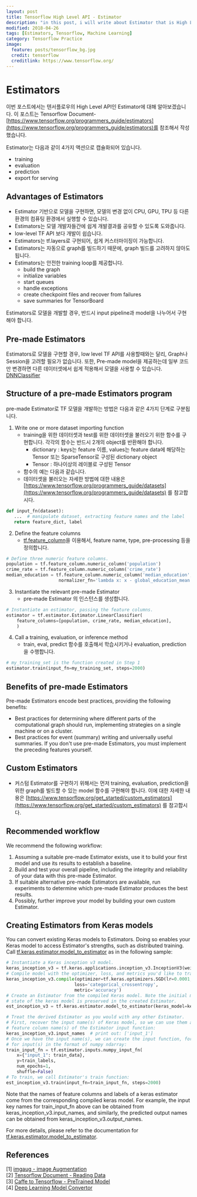 ```yaml
---
layout: post
title: Tensorflow High Level API - Estimator
description: "in this post, i will write about Estimator that is High Level API in Tensorflow"
modified: 2018-04-26
tags: [Estimators, Tensorflow, Machine Learning]
category: Tensorflow Practice
image:
  feature: posts/tensorflow_bg.jpg
  credit: tensorflow
  creditlink: https://www.tensorflow.org/
---
```


# Estimators
이번 포스트에서는 텐서플로우의 High Level API인 Estimator에 대해 알아보겠습니다. 이 포스트는 Tensorflow Document-[https://www.tensorflow.org/programmers_guide/estimators](https://www.tensorflow.org/programmers_guide/estimators)를 참조해서 작성했습니다.

Estimator는 다음과 같이 4가지 액션으로 캡슐화되어 있습니다.
- training
- evaluation
- prediction
- export for serving

## Advantages of Estimators
- Estimator 기반으로 모델을 구현하면, 모델의 변경 없이 CPU, GPU, TPU 등 다른 환경의 컴퓨팅 환경에서 실행할 수 있습니다.
- Estimators는 모델 개발자들간에 쉽게 개발결과를 공유할 수 있도록 도와줍니다.
- low-level TF API 보다 개발이 쉽습니다.
- Estimators는 tf.layers로 구현되어, 쉽게 커스터마이징이 가능합니다.
- Estimators는 자동으로 graph를 빌드하기 때문에, graph 빌드를 고려하지 않아도 됩니다.
- Estimators는 안전한 training loop를 제공합니다.
    + build the graph
    + initialize variables
    + start queues
    + handle exceptions
    + create checkpoint files and recover from failures
    + save summaries for TensorBoard

Estimators로 모델을 개발할 경우, 반드시 input pipeline과 model을 나누어서 구현해야 합니다.

## Pre-made Estimators
Estimators로 모델을 구현할 경우, low level TF API를 사용할때와는 달리, Graph나 Session을 고려할 필요가 없습니다. 또한, Pre-made model을 제공하는데 일부 코드만 변경하면 다른 데이터셋에서 쉽게 적용해서 모델을 사용할 수 있습니다. [DNNClassifier](https://www.tensorflow.org/api_docs/python/tf/estimator/DNNClassifier)

## Structure of a pre-made Estimators program
pre-made Estimator로 TF 모델을 개발하는 방법은 다음과 같은 4가지 단계로 구분됩니다.
1. Write one or more dataset importing function
    - training을 위한 데이터셋과 test를 위한 데이터셋을 불러오기 위한 함수를 구현합니다. 각각의 함수는 반드시 2개의 object를 반환해야 합니다.
        - dictionary : keys는 feature 이름, values는 feature data에 해당하는 Tensor 또는 SparseTensor로 구성된 dictionary object
        - Tensor : 하나이상의 레이블로 구성된 Tensor
    - 함수의 예는 다음과 같습니다.
    - 데이터셋을 불러오는 자세한 방법에 대한 내용은 [https://www.tensorflow.org/programmers_guide/datasets](https://www.tensorflow.org/programmers_guide/datasets) 를 참고합시다.

```python
def input_fn(dataset):
   ...  # manipulate dataset, extracting feature names and the label
   return feature_dict, label
```

2. Define the feature columns
    - [tf.feature_column](https://www.tensorflow.org/api_docs/python/tf/feature_column)을 이용해서, feature name, type, pre-processing 등을 정의합니다.

```python
# Define three numeric feature columns.
population = tf.feature_column.numeric_column('population')
crime_rate = tf.feature_column.numeric_column('crime_rate')
median_education = tf.feature_column.numeric_column('median_education',
                    normalizer_fn='lambda x: x - global_education_mean')
```

3. Instantiate the relevant pre-made Estimator
    - pre-made Estimator 의 인스턴스를 생성합니다.

```python
# Instantiate an estimator, passing the feature columns.
estimator = tf.estimator.Estimator.LinearClassifier(
    feature_columns=[population, crime_rate, median_education],
    )
```

4. Call a training, evaluation, or inference method
    - train, eval, predict 함수를 호출해서 학습시키거나 evaluation, prediction을 수행합니다.

```python
# my_training_set is the function created in Step 1
estimator.train(input_fn=my_training_set, steps=2000)
```

## Benefits of pre-made Estimators
Pre-made Estimators encode best practices, providing the following benefits:
- Best practices for determining where different parts of the computational graph should run, implementing strategies on a single machine or on a cluster.
- Best practices for event (summary) writing and universally useful summaries.
If you don't use pre-made Estimators, you must implement the preceding features yourself.

## Custom Estimators
- 커스텀 Estimator를 구현하기 위해서는 먼저 training, evaluation, prediction을 위한 graph를 빌드할 수 있는 model 함수를 구현해야 합니다. 이에 대한 자세한 내용은 [https://www.tensorflow.org/get_started/custom_estimators](https://www.tensorflow.org/get_started/custom_estimators) 를 참고합시다.

## Recommended workflow
We recommend the following workflow:
1. Assuming a suitable pre-made Estimator exists, use it to build your first model and use its results to establish a baseline.
2. Build and test your overall pipeline, including the integrity and reliability of your data with this pre-made Estimator.
3. If suitable alternative pre-made Estimators are available, run experiments to determine which pre-made Estimator produces the best results.
4. Possibly, further improve your model by building your own custom Estimator.

## Creating Estimators from Keras models
You can convert existing Keras models to Estimators. Doing so enables your Keras model to access Estimator's strengths, such as distributed training. Call [tf.keras.estimator.model_to_estimator](https://www.tensorflow.org/api_docs/python/tf/keras/estimator/model_to_estimator) as in the following sample:

```python
# Instantiate a Keras inception v3 model.
keras_inception_v3 = tf.keras.applications.inception_v3.InceptionV3(weights=None)
# Compile model with the optimizer, loss, and metrics you'd like to train with.
keras_inception_v3.compile(optimizer=tf.keras.optimizers.SGD(lr=0.0001, momentum=0.9),
                          loss='categorical_crossentropy',
                          metric='accuracy')
# Create an Estimator from the compiled Keras model. Note the initial model
# state of the keras model is preserved in the created Estimator.
est_inception_v3 = tf.keras.estimator.model_to_estimator(keras_model=keras_inception_v3)

# Treat the derived Estimator as you would with any other Estimator.
# First, recover the input name(s) of Keras model, so we can use them as the
# feature column name(s) of the Estimator input function:
keras_inception_v3.input_names  # print out: ['input_1']
# Once we have the input name(s), we can create the input function, for example,
# for input(s) in the format of numpy ndarray:
train_input_fn = tf.estimator.inputs.numpy_input_fn(
    x={"input_1": train_data},
    y=train_labels,
    num_epochs=1,
    shuffle=False)
# To train, we call Estimator's train function:
est_inception_v3.train(input_fn=train_input_fn, steps=2000)
```

Note that the names of feature columns and labels of a keras estimator come from the corresponding compiled keras model. For example, the input key names for train_input_fn above can be obtained from keras_inception_v3.input_names, and similarly, the predicted output names can be obtained from keras_inception_v3.output_names.

For more details, please refer to the documentation for [tf.keras.estimator.model_to_estimator](https://www.tensorflow.org/api_docs/python/tf/keras/estimator/model_to_estimator).

## References
[1] [imgaug - image Augmentation](https://github.com/aleju/imgaug) <br />
[2] [Tensorflow Document - Reading Data](https://www.tensorflow.org/api_guides/python/reading_data) <br />
[3] [Caffe to Tensorflow - PreTrained Model](https://github.com/ethereon/caffe-tensorflow) <br />
[4] [Deep Learning Model Convertor](https://github.com/ysh329/deep-learning-model-convertor) <br />